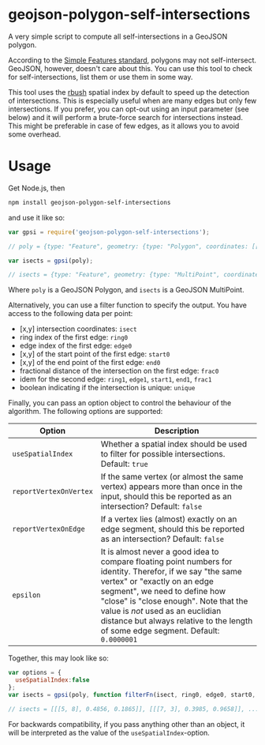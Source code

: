 # geojson-polygon-self-intersections

A very simple script to compute all self-intersections in a GeoJSON polygon.

According to the [Simple Features standard](https://en.wikipedia.org/wiki/Simple_Features), polygons may not self-intersect. GeoJSON, however, doesn't care about this. You can use this tool to check for self-intersections, list them or use them in some way.

This tool uses the [rbush](https://github.com/mourner/rbush) spatial index by default to speed up the detection of intersections. This is especially useful when are many edges but only few intersections. If you prefer, you can opt-out using an input parameter (see below) and it will perform a brute-force search for intersections instead. This might be preferable in case of few edges, as it allows you to avoid some overhead.

# Usage

Get Node.js, then

```bash
npm install geojson-polygon-self-intersections
```

and use it like so:

```javascript
var gpsi = require('geojson-polygon-self-intersections');

// poly = {type: "Feature", geometry: {type: "Polygon", coordinates: [[[1, 10], [11, 13], ...]]}}

var isects = gpsi(poly);

// isects = {type: "Feature", geometry: {type: "MultiPoint", coordinates: [[5, 8], [7, 3], ...]}}
```

Where `poly` is a GeoJSON Polygon, and `isects` is a GeoJSON MultiPoint.

Alternatively, you can use a filter function to specify the output. You have access to the following data per point:

- [x,y] intersection coordinates: `isect`
- ring index of the first edge: `ring0`
- edge index of the first edge: `edge0`
- [x,y] of the start point of the first edge: `start0`
- [x,y] of the end point of the first edge: `end0`
- fractional distance of the intersection on the first edge: `frac0`
- idem for the second edge: `ring1`, `edge1`, `start1`, `end1`, `frac1`
- boolean indicating if the intersection is unique: `unique`

Finally, you can pass an option object to control the behaviour of the algorithm.
The following options are supported:

|Option|Description|
|------|-----------|
| `useSpatialIndex` | Whether a spatial index should be used to filter for possible intersections. Default: `true` |
| `reportVertexOnVertex` | If the same vertex (or almost the same vertex) appears more than once in the input, should this be reported as an intersection? Default: `false`|
| `reportVertexOnEdge` | If a vertex lies (almost) exactly on an edge segment, should this be reported as an intersection? Default: `false` |
| `epsilon` | It is almost never a good idea to compare floating point numbers for identity. Therefor, if we say "the same vertex" or "exactly on an edge segment", we need to define how "close" is "close enough". Note that the value is *not* used as an euclidian distance but always relative to the length of some edge segment. Default: `0.0000001`|

Together, this may look like so:

```javascript
var options = {
  useSpatialIndex:false
};
var isects = gpsi(poly, function filterFn(isect, ring0, edge0, start0, end0, frac0, ring1, edge1, start1, end1, frac1, unique){return [isect, frac0, frac1];}, options);

// isects = [[[5, 8], 0.4856, 0.1865]], [[[7, 3], 0.3985, 0.9658]], ...]
```
For backwards compatibility, if you pass anything other than an object, it will be interpreted as the value of the
`useSpatialIndex`-option.

